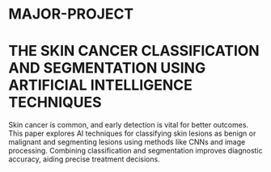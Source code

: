 # MAJOR-PROJECT

# THE SKIN CANCER CLASSIFICATION AND SEGMENTATION USING ARTIFICIAL INTELLIGENCE TECHNIQUES

Skin cancer is common, and early detection is vital for better outcomes. This paper explores AI techniques for classifying skin lesions as benign or malignant and segmenting lesions using methods like CNNs and image processing. Combining classification and segmentation improves diagnostic accuracy, aiding precise treatment decisions.
